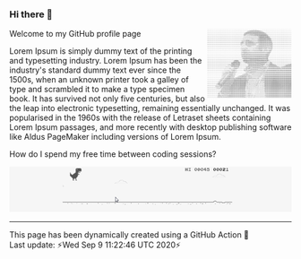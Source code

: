 ### Hi there 👋


Welcome to my GitHub profile page
<img width="30%" height="30%" align="right" src="https://raw.githubusercontent.com/denismaggior8/denismaggior8/master/img/ascii_denis.png"/>

<!--
**denismaggior8/denismaggior8** is a ✨ _special_ ✨ repository because its `README.md` (this file) appears on your GitHub profile.

Here are some ideas to get you started:

- 🔭 I’m currently working on ...
- 🌱 I’m currently learning ...
- 👯 I’m looking to collaborate on ...
- 🤔 I’m looking for help with ...
- 💬 Ask me about ...
- 📫 How to reach me: ...
- 😄 Pronouns: ...
- ⚡ Fun fact: ...  
-->
Lorem Ipsum is simply dummy text of the printing and typesetting industry. Lorem Ipsum has been the industry's standard dummy text ever since the 1500s, when an unknown printer took a galley of type and scrambled it to make a type specimen book. It has survived not only five centuries, but also the leap into electronic typesetting, remaining essentially unchanged. It was popularised in the 1960s with the release of Letraset sheets containing Lorem Ipsum passages, and more recently with desktop publishing software like Aldus PageMaker including versions of Lorem Ipsum.

How do I spend my free time between coding sessions?

![T-rex](https://raw.githubusercontent.com/denismaggior8/denismaggior8/master/img/juego-google-chrome-offline1.gif)



---
This page has been dynamically created using a GitHub Action 💪  
Last update: ⚡Wed Sep  9 11:22:46 UTC 2020⚡
